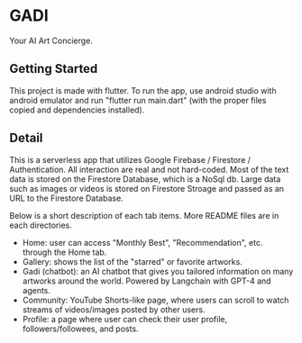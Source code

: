 # GADI

Your AI Art Concierge.

## Getting Started

This project is made with flutter.
To run the app, use android studio with android emulator and run "flutter run main.dart" (with the proper files copied and dependencies installed).


## Detail
This is a serverless app that utilizes Google Firebase / Firestore / Authentication. All interaction are real and not hard-coded.
Most of the text data is stored on the Firestore Database, which is a NoSql db.
Large data such as images or videos is stored on Firestore Stroage and passed as an URL to the Firestore Database.

Below is a short description of each tab items. More README files are in each directories.

- Home: user can access "Monthly Best", "Recommendation", etc. through the Home tab.
- Gallery: shows the list of the "starred" or favorite artworks.
- Gadi (chatbot): an AI chatbot that gives you tailored information on many artworks around the world. Powered by Langchain with GPT-4 and agents.
- Community: YouTube Shorts-like page, where users can scroll to watch streams of videos/images posted by other users.
- Profile: a page where user can check their user profile, followers/followees, and posts.
